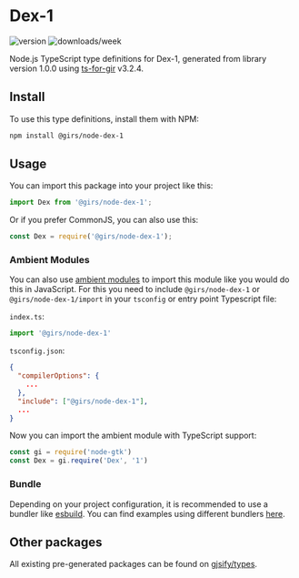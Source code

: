 
# Dex-1

![version](https://img.shields.io/npm/v/@girs/node-dex-1)
![downloads/week](https://img.shields.io/npm/dw/@girs/node-dex-1)


Node.js TypeScript type definitions for Dex-1, generated from library version 1.0.0 using [ts-for-gir](https://github.com/gjsify/ts-for-gir) v3.2.4.


## Install

To use this type definitions, install them with NPM:
```bash
npm install @girs/node-dex-1
```

## Usage

You can import this package into your project like this:
```ts
import Dex from '@girs/node-dex-1';
```

Or if you prefer CommonJS, you can also use this:
```ts
const Dex = require('@girs/node-dex-1');
```

### Ambient Modules

You can also use [ambient modules](https://github.com/gjsify/ts-for-gir/tree/main/packages/cli#ambient-modules) to import this module like you would do this in JavaScript.
For this you need to include `@girs/node-dex-1` or `@girs/node-dex-1/import` in your `tsconfig` or entry point Typescript file:

`index.ts`:
```ts
import '@girs/node-dex-1'
```

`tsconfig.json`:
```json
{
  "compilerOptions": {
    ...
  },
  "include": ["@girs/node-dex-1"],
  ...
}
```

Now you can import the ambient module with TypeScript support: 

```ts
const gi = require('node-gtk')
const Dex = gi.require('Dex', '1')
```


### Bundle

Depending on your project configuration, it is recommended to use a bundler like [esbuild](https://esbuild.github.io/). You can find examples using different bundlers [here](https://github.com/gjsify/ts-for-gir/tree/main/examples).

## Other packages

All existing pre-generated packages can be found on [gjsify/types](https://github.com/gjsify/types).

